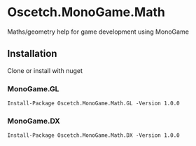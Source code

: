 # Oscetch.MonoGame.Math
Maths/geometry help for game development using MonoGame

## Installation

Clone or install with nuget

### MonoGame.GL
`Install-Package Oscetch.MonoGame.Math.GL -Version 1.0.0`

### MonoGame.DX
`Install-Package Oscetch.MonoGame.Math.DX -Version 1.0.0`
